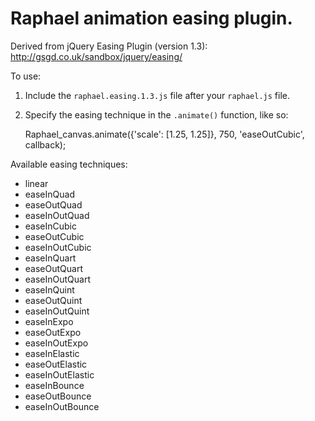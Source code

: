# Raphael animation easing plugin.

Derived from jQuery Easing Plugin (version 1.3): http://gsgd.co.uk/sandbox/jquery/easing/

To use:
1. Include the `raphael.easing.1.3.js` file after your `raphael.js` file.
2. Specify the easing technique in the `.animate()` function, like so:

   Raphael_canvas.animate({'scale': [1.25, 1.25]}, 750, 'easeOutCubic', callback);

Available easing techniques:
 - linear
 - easeInQuad
 - easeOutQuad
 - easeInOutQuad
 - easeInCubic
 - easeOutCubic
 - easeInOutCubic
 - easeInQuart
 - easeOutQuart
 - easeInOutQuart
 - easeInQuint
 - easeOutQuint
 - easeInOutQuint
 - easeInExpo
 - easeOutExpo
 - easeInOutExpo
 - easeInElastic
 - easeOutElastic
 - easeInOutElastic
 - easeInBounce
 - easeOutBounce
 - easeInOutBounce
